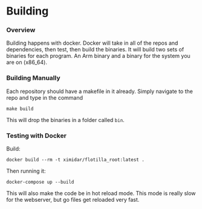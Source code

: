 # Building 

### Overview
Building happens with docker. Docker will take in all of the repos and dependencies, then test, then build the binaries. It will build two sets of binaries for each program. An Arm binary and a binary for the system you are on (x86_64). 

### Building Manually
Each repository should have a makefile in it already. Simply navigate to the repo and type in the command
```
make build
```
This will drop the binaries in a folder called `bin`. 

### Testing with Docker
Build:
```
docker build --rm -t ximidar/flotilla_root:latest .
```
Then running it:
```
docker-compose up --build
```
This will also make the code be in hot reload mode. This mode is really slow for the webserver, but go files get reloaded very fast.